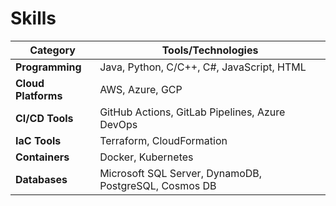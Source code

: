 # Skills  

| Category              | Tools/Technologies            |
|-----------------------|------------------------------|
| **Programming**       | Java, Python, C/C++, C#, JavaScript, HTML |
| **Cloud Platforms**   | AWS, Azure, GCP              |
| **CI/CD Tools**       | GitHub Actions, GitLab Pipelines, Azure DevOps |
| **IaC Tools**         | Terraform, CloudFormation    |
| **Containers**        | Docker, Kubernetes           |
| **Databases**         | Microsoft SQL Server, DynamoDB, PostgreSQL, Cosmos DB |
